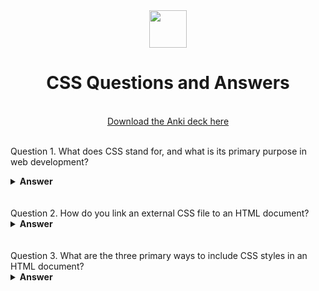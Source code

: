 <div align="center">
  <img height="60" src="https://upload.wikimedia.org/wikipedia/commons/6/62/CSS3_logo.svg">
  <h1>CSS Questions and Answers</h1>
    <br>
  <a href="https://ankiweb.net/shared/info/376600095?cb=1696104749579"> Download the Anki deck here </a>
  <br><br>
</div>

Question 1.
What does CSS stand for, and what is its primary purpose in web development?

<details><summary><b>Answer</b></summary>
CSS stands for Cascading Style Sheets, and its primary purpose in web development is to control the presentation and layout of web pages, including elements like fonts, colors, spacing, and positioning.

</details>
<br><br>
Question 2.
How do you link an external CSS file to an HTML document?

<details><summary><b>Answer</b></summary>
To link an external CSS file to an HTML document, you use the < link > element in the HTML document's < head > section. The < link > element specifies the stylesheet's path using the href attribute.

</details>
<br><br>
Question 3.
What are the three primary ways to include CSS styles in an HTML document?

<details><summary><b>Answer</b></summary>
The three primary ways to include CSS styles in an HTML document are inline styles, internal styles, and external styles. Inline styles are applied directly to an HTML element using the style attribute, internal styles are defined within a < style > element in the HTML's < head >, and external styles are stored in separate CSS files linked to the HTML document.

</details>
<br><br>
